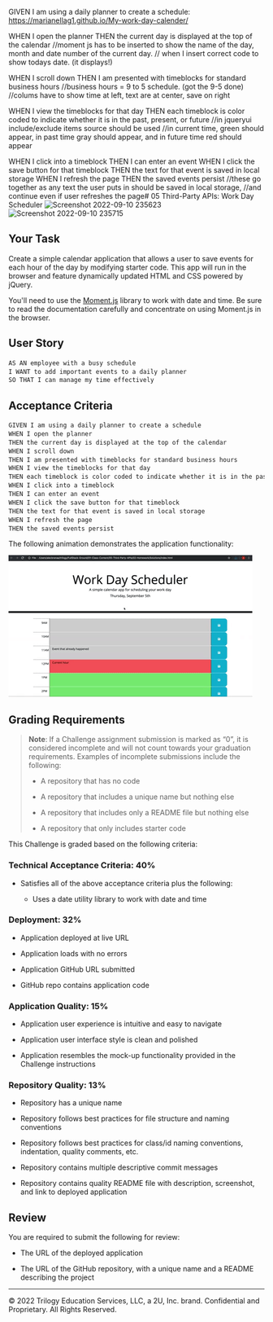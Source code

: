 GIVEN I am using a daily planner to create a schedule: https://marianellag1.github.io/My-work-day-calender/

WHEN I open the planner
THEN the current day is displayed at the top of the calendar
    //moment js has to be inserted to show the name of the day, month and date number of the current day.
    // when I insert correct code to show todays date. (it displays!)

WHEN I scroll down
THEN I am presented with timeblocks for standard business hours
    //business hours = 9 to 5 schedule. (got the 9-5 done)
    //colums have to show time at left, text are at center, save on right

WHEN I view the timeblocks for that day
THEN each timeblock is color coded to indicate whether it is in the past, present, or future
    //in jqueryui include/exclude items source should be used
    //in current time, green should appear, in past time gray should appear, and in future time red should appear 
    
WHEN I click into a timeblock
THEN I can enter an event
WHEN I click the save button for that timeblock
THEN the text for that event is saved in local storage
WHEN I refresh the page
THEN the saved events persist
    //these go together as any text the user puts in should be saved in local storage,
    //and continue even if user refreshes the page# 05 Third-Party APIs: Work Day Scheduler
![Screenshot 2022-09-10 235623](https://user-images.githubusercontent.com/110939445/189513158-ef557eac-35f2-4683-9e62-504843412a60.png)
![Screenshot 2022-09-10 235715](https://user-images.githubusercontent.com/110939445/189513163-0ca62411-fb4b-4ff5-b5c2-9d69c5c4f89d.png)

## Your Task

Create a simple calendar application that allows a user to save events for each hour of the day by modifying starter code. This app will run in the browser and feature dynamically updated HTML and CSS powered by jQuery.

You'll need to use the [Moment.js](https://momentjs.com/) library to work with date and time. Be sure to read the documentation carefully and concentrate on using Moment.js in the browser.

## User Story

```md
AS AN employee with a busy schedule
I WANT to add important events to a daily planner
SO THAT I can manage my time effectively
```

## Acceptance Criteria

```md
GIVEN I am using a daily planner to create a schedule
WHEN I open the planner
THEN the current day is displayed at the top of the calendar
WHEN I scroll down
THEN I am presented with timeblocks for standard business hours
WHEN I view the timeblocks for that day
THEN each timeblock is color coded to indicate whether it is in the past, present, or future
WHEN I click into a timeblock
THEN I can enter an event
WHEN I click the save button for that timeblock
THEN the text for that event is saved in local storage
WHEN I refresh the page
THEN the saved events persist
```

The following animation demonstrates the application functionality:

![A user clicks on slots on the color-coded calendar and edits the events.](./Assets/05-third-party-apis-homework-demo.gif)


## Grading Requirements

> **Note**: If a Challenge assignment submission is marked as “0”, it is considered incomplete and will not count towards your graduation requirements. Examples of incomplete submissions include the following:
>
> * A repository that has no code
>
> * A repository that includes a unique name but nothing else
>
> * A repository that includes only a README file but nothing else
>
> * A repository that only includes starter code

This Challenge is graded based on the following criteria: 

### Technical Acceptance Criteria: 40%

* Satisfies all of the above acceptance criteria plus the following:

  * Uses a date utility library to work with date and time

### Deployment: 32%

* Application deployed at live URL

* Application loads with no errors

* Application GitHub URL submitted

* GitHub repo contains application code

### Application Quality: 15%

* Application user experience is intuitive and easy to navigate

* Application user interface style is clean and polished

* Application resembles the mock-up functionality provided in the Challenge instructions

### Repository Quality: 13%

* Repository has a unique name

* Repository follows best practices for file structure and naming conventions

* Repository follows best practices for class/id naming conventions, indentation, quality comments, etc.

* Repository contains multiple descriptive commit messages

* Repository contains quality README file with description, screenshot, and link to deployed application

## Review

You are required to submit the following for review:

* The URL of the deployed application

* The URL of the GitHub repository, with a unique name and a README describing the project

- - -
© 2022 Trilogy Education Services, LLC, a 2U, Inc. brand. Confidential and Proprietary. All Rights Reserved.
